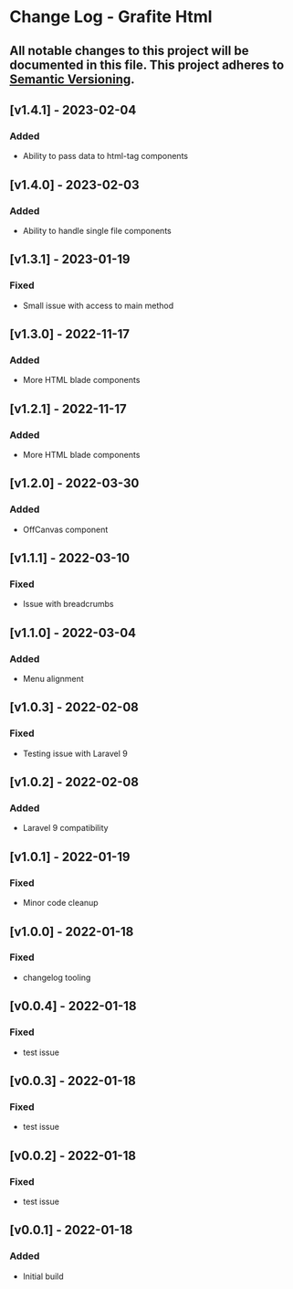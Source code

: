 # Change Log - Grafite Html
All notable changes to this project will be documented in this file.
This project adheres to [Semantic Versioning](http://semver.org/).
----

## [v1.4.1] - 2023-02-04

### Added
- Ability to pass data to html-tag components

## [v1.4.0] - 2023-02-03

### Added
- Ability to handle single file components

## [v1.3.1] - 2023-01-19

### Fixed
- Small issue with access to main method

## [v1.3.0] - 2022-11-17

### Added
- More HTML blade components

## [v1.2.1] - 2022-11-17

### Added
- More HTML blade components

## [v1.2.0] - 2022-03-30

### Added
- OffCanvas component

## [v1.1.1] - 2022-03-10

### Fixed
- Issue with breadcrumbs

## [v1.1.0] - 2022-03-04

### Added
- Menu alignment

## [v1.0.3] - 2022-02-08

### Fixed
- Testing issue with Laravel 9

## [v1.0.2] - 2022-02-08

### Added
- Laravel 9 compatibility

## [v1.0.1] - 2022-01-19

### Fixed
- Minor code cleanup

## [v1.0.0] - 2022-01-18

### Fixed
- changelog tooling

## [v0.0.4] - 2022-01-18

### Fixed
- test issue

## [v0.0.3] - 2022-01-18

### Fixed
- test issue

## [v0.0.2] - 2022-01-18

### Fixed
- test issue

## [v0.0.1] - 2022-01-18

### Added
- Initial build